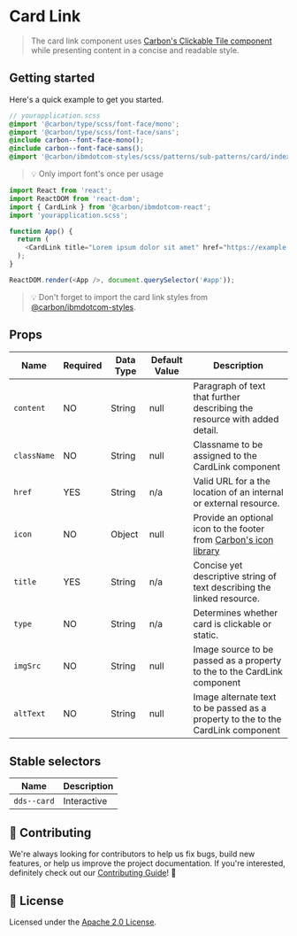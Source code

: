 # Card Link

> The card link component uses
> [Carbon's Clickable Tile component](https://www.carbondesignsystem.com/components/tile/code#clickable-tile)
> while presenting content in a concise and readable style.

## Getting started

Here's a quick example to get you started.

```scss
// yourapplication.scss
@import '@carbon/type/scss/font-face/mono';
@import '@carbon/type/scss/font-face/sans';
@include carbon--font-face-mono();
@include carbon--font-face-sans();
@import '@carbon/ibmdotcom-styles/scss/patterns/sub-patterns/card/index.scss';
```

> 💡 Only import font's once per usage

```javascript
import React from 'react';
import ReactDOM from 'react-dom';
import { CardLink } from '@carbon/ibmdotcom-react';
import 'yourapplication.scss';

function App() {
  return (
    <CardLink title="Lorem ipsum dolor sit amet" href="https://example.com" />
  );
}

ReactDOM.render(<App />, document.querySelector('#app'));
```

> 💡 Don't forget to import the card link styles from
> [@carbon/ibmdotcom-styles](https://github.com/carbon-design-system/ibm-dotcom-library/blob/master/packages/styles).

## Props

| Name        | Required | Data Type | Default Value | Description                                                                                                                      |
| ----------- | -------- | --------- | ------------- | -------------------------------------------------------------------------------------------------------------------------------- |
| `content`   | NO       | String    | null          | Paragraph of text that further describing the resource with added detail.                                                        |
| `className` | NO       | String    | null          | Classname to be assigned to the CardLink component                                                                               |
| `href`      | YES      | String    | n/a           | Valid URL for a the location of an internal or external resource.                                                                |
| `icon`      | NO       | Object    | null          | Provide an optional icon to the footer from [Carbon's icon library](https://www.carbondesignsystem.com/guidelines/icons/library) |
| `title`     | YES      | String    | n/a           | Concise yet descriptive string of text describing the linked resource.                                                           |
| `type`      | NO       | String    | n/a           | Determines whether card is clickable or static.                                                                                  |
| `imgSrc`    | NO       | String    | null          | Image source to be passed as a property to the to the CardLink component                                                         |
| `altText`   | NO       | String    | null          | Image alternate text to be passed as a property to the to the CardLink component                                                 |

## Stable selectors

| Name        | Description |
| ----------- | ----------- |
| `dds--card` | Interactive |

## 🙌 Contributing

We're always looking for contributors to help us fix bugs, build new features,
or help us improve the project documentation. If you're interested, definitely
check out our
[Contributing Guide](https://github.com/carbon-design-system/ibm-dotcom-library/blob/master/.github/CONTRIBUTING.md)!
👀

## 📝 License

Licensed under the
[Apache 2.0 License](https://github.com/carbon-design-system/ibm-dotcom-library/blob/master/LICENSE).
